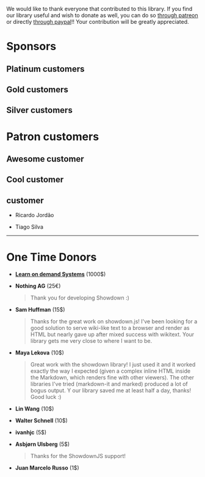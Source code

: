 We would like to thank everyone that contributed to this library. If you find our library useful and wish to donate as well, you can do so [through patreon](https://www.patreon.com/showdownjs) or directly [through paypal](https://www.paypal.me/tiviesantos)!! Your contribution will be greatly appreciated.

# Sponsors

## Platinum customers

## Gold customers

## Silver customers


# Patron customers

## Awesome customer

## Cool customer

## customer

 - Ricardo Jordão
 
 - Tiago Silva


---

# One Time Donors

- [**Learn on demand Systems**](http://www.learnondemandsystems.com/) (1000$)

- **Nothing AG** (25€)

    > Thank you for developing Showdown :)

- **Sam Huffman** (15$)

    > Thanks for the great work on showdown.js! I've been looking for a good solution to serve wiki-like text to a browser and render as
    HTML but nearly gave up after mixed success with wikitext. Your library gets me very close to where I want to be.

- **Maya Lekova** (10$)

    > Great work with the showdown library! I just used it and it worked exactly the way I expected 
      (given a complex inline HTML inside the Markdown, which renders fine with other viewers). 
      The other libraries I've tried (markdown-it and marked) produced a lot of bogus output. Y
      our library saved me at least half a day, thanks! Good luck :)

- **Lin Wang** (10$)

- **Walter Schnell** (10$)

- **ivanhjc** (5$)

- **Asbjørn Ulsberg** (5$)

    > Thanks for the ShowdownJS support!

- **Juan Marcelo Russo** (1$)
